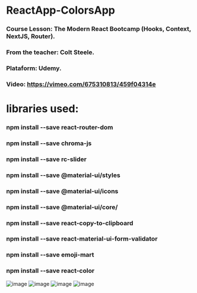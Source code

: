 # ReactApp-ColorsApp
### Course Lesson: The Modern React Bootcamp (Hooks, Context, NextJS, Router).
### From the teacher: Colt Steele.
### Plataform: Udemy.

### Video: https://vimeo.com/675310813/459f04314e

# libraries used:
### npm install --save react-router-dom  
### npm install --save chroma-js  
### npm install --save rc-slider 
### npm install --save @material-ui/styles 
### npm install --save @material-ui/icons
### npm install --save @material-ui/core/
### npm install --save react-copy-to-clipboard
### npm install --save react-material-ui-form-validator
### npm install --save emoji-mart
### npm install --save react-color

![image](https://user-images.githubusercontent.com/73969323/153123090-b3920209-80f6-47dc-be0a-f56a98cbff9f.png)
![image](https://user-images.githubusercontent.com/73969323/153123096-c50a733b-1b78-4883-9198-ed1b77bceaee.png)
![image](https://user-images.githubusercontent.com/73969323/153123105-1a987048-64b7-4095-9754-f440f6affd03.png)
![image](https://user-images.githubusercontent.com/73969323/153123110-8eead3a3-6294-414e-b494-ba32c5992ecd.png)

